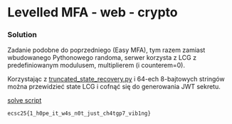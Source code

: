 # Levelled MFA - web - crypto

### Solution

Zadanie podobne do poprzedniego (Easy MFA), tym razem zamiast wbudowanego Pythonowego randoma, serwer korzysta z LCG z predefiniowanym modulusem, multiplierem (i counterem=0).

Korzystając z [truncated_state_recovery.py](https://github.com/jvdsn/crypto-attacks/blob/master/attacks/lcg/truncated_state_recovery.py) i 64-ech 8-bajtowych stringów można przewidzieć state LCG i cofnąć się do generowania JWT sekretu. 

[solve script](./exp.py)

`ecsc25{1_h0pe_it_w4s_n0t_just_ch4tgp7_vib1ng}`
